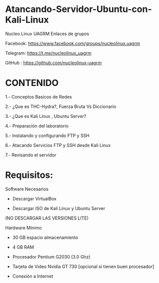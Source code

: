 # Atancando-Servidor-Ubuntu-con-Kali-Linux

Nucleo Linux UAGRM
Enlaces de grupos

Facebook: https://www.facebook.com/groups/nucleolinux.uagrm

Telegram: https://t.me/nucleolinux_uagrm

GitHub : https://github.com/nucleolinux-uagrm


# CONTENIDO

1.- Conceptos Basicos de Redes

2.- ¿Que es THC-Hydra?, Fuerza Bruta Vs Diccionario

3.- ¿Que es Kali Linux , Ubuntu Server?

4.- Preparación del laboratorio

5.- Instalando y configurando FTP y SSH

6.- Atacando Servicios FTP y SSH desde Kali Linux

7.- Revisando el servidor





# Requisitos:

Software Necesarios

- Descargar VirtualBox

- Descargar ISO de Kali Linux y Ubuntu Server

(NO DESCARGAR LAS VERSIONES LITE)

Hardware Mínimo

- 30 GB espacio almacenamiento

- 4 GB RAM

- Procesador Pentium G2030 (3.0 Ghz)

- Tarjeta de Video Nvidia GT 730 [opcional si tienen buen procesador]

- Conexión a Internet






